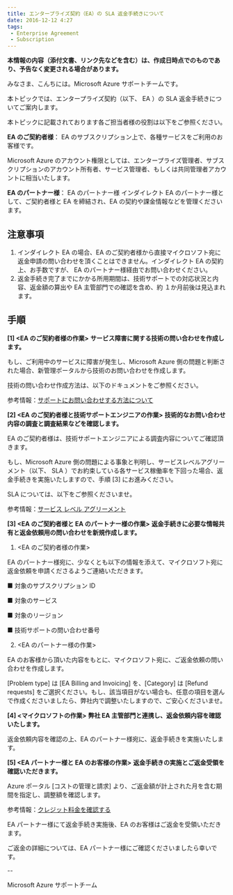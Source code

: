 ```yaml
---
title: エンタープライズ契約（EA）の SLA 返金手続きについて
date: 2016-12-12 4:27
tags:
 - Enterprise Agreement
 - Subscription
---
```

**本情報の内容（添付文書、リンク先などを含む）は、作成日時点でのものであり、予告なく変更される場合があります。**

みなさま、こんちには。Microsoft Azure サポートチームです。

本トピックでは、エンタープライズ契約（以下、 EA ）の SLA 返金手続きについてご案内します。

本トピックに記載されております各ご担当者様の役割は以下をご参照ください。

**EA のご契約者様**： EA のサブスクリプション上で、各種サービスをご利用のお客様です。

Microsoft Azure のアカウント権限としては、エンタープライズ管理者、サブスクリプションのアカウント所有者、サービス管理者、もしくは共同管理者アカウントに相当いたします。

**EA のパートナー様**： EA のパートナー様 インダイレクト EA のパートナー様として、ご契約者様と EA を締結され、EA の契約や課金情報などを管理くださいます。

## **注意事項**

1.  インダイレクト EA の場合、EA のご契約者様から直接マイクロソフト宛に返金申請の問い合わせを頂くことはできません。インダイレクト EA の契約上、お手数ですが、 EA のパートナー様経由でお問い合わせください。
2.  返金手続き完了までにかかる所用期間は、技術サポートでの対応状況と内容、返金額の算出や EA 主管部門での確認を含め、約 １か月前後は見込まれます。

## **手順**

**\[1\] <EA のご契約者様の作業\>** **サービス障害に関する技術の問い合わせを作成します。**

もし、ご利用中のサービスに障害が発生し、Microsoft Azure 側の問題と判断された場合、新管理ポータルから技術のお問い合わせを作成します。

技術の問い合わせ作成方法は、以下のドキュメントをご参照ください。

参考情報：[サポートにお問い合わせする方法について](https://blogs.msdn.microsoft.com/dsazurejp/2013/10/30/213/)

**\[2\] <EA のご契約者様と技術サポートエンジニアの作業\>** **技術的なお問い合わせ内容の調査と調査結果などを確認します。**

EA のご契約者様は、技術サポートエンジニアによる調査内容についてご確認頂きます。

もし、Microsoft Azure 側の問題による事象と判明し、サービスレベルアグリーメント（以下、 SLA ）でお約束している各サービス稼働率を下回った場合、返金手続きを実施いたしますので、手順 \[3\] にお進みください。

SLA については、以下をご参照くださいませ。

参考情報：[サービス レベル アグリーメント](https://azure.microsoft.com/ja-jp/support/legal/sla/)

**\[3\] <EA のご契約者様と EA のパートナー様の作業\>** **返金手続きに必要な情報共有と返金依頼用の問い合わせを新規作成します。**

1.  <EA のご契約者様の作業\>

EA のパートナー様宛に、少なくとも以下の情報を添えて、マイクロソフト宛に返金依頼を申請くださるようご連絡いただきます。

■ 対象のサブスクリプション ID

■ 対象のサービス

■ 対象のリージョン

■ 技術サポートの問い合わせ番号

2.  <EA のパートナー様の作業\>

EA のお客様から頂いた内容をもとに、マイクロソフト宛に、ご返金依頼の問い合わせを作成します。

\[Problem type\] は \[EA Billing and Invoicing\] を、\[Category\] は \[Refund requests\] をご選択ください。もし、該当項目がない場合も、任意の項目を選んで作成くださいましたら、弊社内で調整いたしますので、ご安心くださいませ。

**\[4\] <マイクロソフトの作業\>** **弊社 EA 主管部門と連携し、返金依頼内容を確認いたします。**

返金依頼内容を確認の上、EA のパートナー様宛に、返金手続きを実施いたします。

**\[5\] <EA パートナー様と EA のお客様の作業\>** **返金手続きの実施とご返金受領を確認いただきます。**

Azure ポータル [コストの管理と請求] より、ご返金額が計上された月を含む期間を指定し、調整額を確認します。

参考情報：[クレジット料金を確認する](https://learn.microsoft.com/ja-jp/azure/cost-management-billing/manage/direct-ea-azure-usage-charges-invoices#review-credit-charges)

EA パートナー様にて返金手続き実施後、EA のお客様はご返金を受領いただきます。

ご返金の詳細については、EA パートナー様にご確認くださいましたら幸いです。

\--

Microsoft Azure サポートチーム